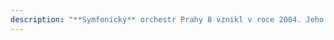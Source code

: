 ```yaml
---
description: "**Symfonický** orchestr Prahy 8 vznikl v roce 2004. Jeho členové jsou většinou studenti různých vysokých škol nebo pracující. Orchestr má plné smyčcové a dechové obsazení a celkový počet hráčů je 58. Od založení orchestru do roku 2008 stál v\_jeho čele\_Jiří Hájek, v roce 2009 Milan Boušek. V současné době je vedoucím dirigentem orchestru\_Adolf Melichar. Zároveň spolupracujeme s mladými dirigenty Václavem Dlaskem a Marií Erlebachovou.\n\nRepertoár\_je tvořen symfoniemi, předehrami a sólovými koncerty s\_doprovodem orchestru. Během sezóny se studované skladby obměňují, a repertoár se tak neustále rozšiřuje. Naším cílem je přinášet posluchačům nejen známá klasická díla, ale seznamovat je i s\_moderní tvorbou autorů dvacátého století. Kromě děl Beethovena či Mozarta lze proto v\_repertoáru orchestru nalézt i skladby Šostakoviče, Martinů nebo filmovou hudbu.\n\nSnažíme se rovněž umožnit všem, kteří hrají na nějaký hudební nástroj, aby se aktivně zapojili do provozování vážné hudby a měli tak příležitost zahrát si díla klasiků 18., 19. a 20.století i moderní tvorbu žijících autorů.\n\nSymfonický orchestr Prahy\_8 uskutečňuje za rok nejméně tři série\_koncertů\_- v\_prosinci, březnu a červnu, přičemž repertoár se v\_jednotlivých obdobích liší. Většina koncertů se koná v\_Praze, některé i v\_mimopražských sálech a kostelech.\n\nV roce 2011 byl realizován ve spolupráci s AMU projekt VIVA ČESKÁ OPERA. V rámci tohoto projektu byla kromě českých operních árií provedena i opera V. Blodka - V studni. Celý program byl proveden v divadle Hybernia, Strašnickém divadle a divadle F.X.Šaldy v Liberci.\_oficiální stránky projektu\n\nV roce 2011 byla také navázána spolupráce s\_L’Ensemble vocal universitaire de Strasbourg\_, která v roce 2011 vyvrcholila provedením Německého requiem Johannese Brahmse na úspěšných koncertech ve Francii i v České republice.\nStejnou skladbu si orchestr zopakoval v roce 2014 na koncertě v Obecním domě v Praze s\_Lübecker Bach-Chor.\n\nV roce 2014 byly realizovány dva společné koncerty s kanadským orchestrem Joliette Youth Symphony.\n\nV roce 2016 jsme pokračovali v úspěšné spolupráci s\_L’Ensemble vocal universitaire de Strasbourg\_. S velkým úspěchem bylo provedeno ve Štrasburku i v Praze Requiem G. Verdiho.\n\nMáte-li zájem si s námi zahrát, neváhejte a [kontaktujte\_nás]()\n"
---
```


